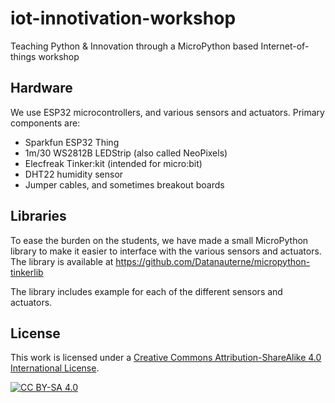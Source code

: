 # iot-innotivation-workshop
Teaching Python &amp; Innovation through a MicroPython based Internet-of-things workshop

## Hardware
We use ESP32 microcontrollers, and various sensors and
actuators. Primary components are:

 - Sparkfun ESP32 Thing
 - 1m/30 WS2812B LEDStrip (also called NeoPixels)
 - Elecfreak Tinker:kit (intended for micro:bit)
 - DHT22 humidity sensor
 - Jumper cables, and sometimes breakout boards

## Libraries
To ease the burden on the students, we have made a small MicroPython
library to make it easier to interface with the various sensors and
actuators. The library is available at
https://github.com/Datanauterne/micropython-tinkerlib

The library includes example for each of the different sensors and actuators.

## License
This work is licensed under a [Creative Commons Attribution-ShareAlike 4.0
International License][cc-by-sa].

[![CC BY-SA 4.0][cc-by-sa-image]][cc-by-sa]


[cc-by-sa]: http://creativecommons.org/licenses/by-sa/4.0/
[cc-by-sa-image]: https://licensebuttons.net/l/by-sa/4.0/88x31.png
